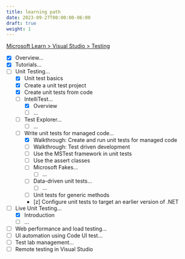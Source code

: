 ```yaml
---
title: learning path
date: 2023-09-27T00:00:00-06:00
draft: true
weight: 1
---
```


[Microsoft Learn > Visual Studio > Testing](https://learn.microsoft.com/en-us/visualstudio/test/?view=vs-2022)

- [x] Overview...
- [x] Tutorials...
- [ ] Unit Testing...
  - [x] Unit test basics
  - [x] Create a unit test project
  - [x] Create unit tests from code
  - [ ] IntelliTest...
    - [x] Overview
    - [ ] ...
  - [ ] Test Explorer...
    - [ ] ...
  - [ ] Write unit tests for managed code...
    - [x] Walkthrough: Create and run unit tests for managed code
    - [ ] Walkthrough: Test driven development
    - [ ] Use the MSTest framework in unit tests
    - [ ] Use the assert classes
    - [ ] Microsoft Fakes...
      - [ ] ...
    - [ ] Data-driven unit tests...
      - [ ] ...
    - [ ] Unit tests for generic methods
    - [z] Configure unit tests to target an earlier version of .NET
- [ ] Live Unit Testing...
  - [x] Introduction
  - [ ] ...
- [ ] Web performance and load testing...
- [ ] UI automation using Code UI test...
- [ ] Test lab management...
- [ ] Remote testing in Visual Studio